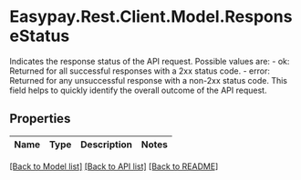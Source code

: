 # Easypay.Rest.Client.Model.ResponseStatus
Indicates the response status of the API request. Possible values are:      - ok: Returned for all successful responses with a 2xx status code.     - error: Returned for any unsuccessful response with a non-2xx status code.  This field helps to quickly identify the overall outcome of the API request.

## Properties

Name | Type | Description | Notes
------------ | ------------- | ------------- | -------------

[[Back to Model list]](../README.md#documentation-for-models) [[Back to API list]](../README.md#documentation-for-api-endpoints) [[Back to README]](../README.md)

